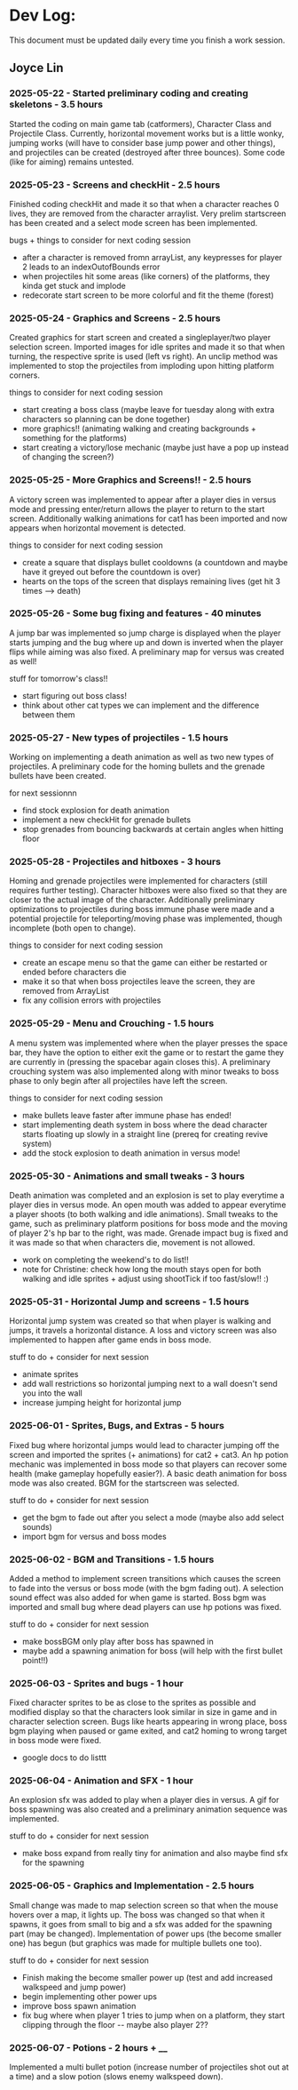 # Dev Log:

This document must be updated daily every time you finish a work session.

## Joyce Lin

### 2025-05-22 - Started preliminary coding and creating skeletons - 3.5 hours
Started the coding on main game tab (catformers), Character Class and Projectile Class. Currently, horizontal movement works but is a little wonky, jumping works (will have to consider base jump power and other things), and projectiles can be created (destroyed after three bounces). Some code (like for aiming) remains untested.

### 2025-05-23 - Screens and checkHit - 2.5 hours
Finished coding checkHit and made it so that when a character reaches 0 lives, they are removed from the character arraylist. Very prelim startscreen has been created and a select mode screen has been implemented.

bugs + things to consider for next coding session
- after a character is removed fromn arrayList, any keypresses for player 2 leads to an indexOutofBounds error
- when projectiles hit some areas (like corners) of the platforms, they kinda get stuck and implode
- redecorate start screen to be more colorful and fit the theme (forest)

### 2025-05-24 - Graphics and Screens - 2.5 hours
Created graphics for start screen and created a singleplayer/two player selection screen. Imported images for idle sprites and made it so that when turning, the respective sprite is used (left vs right). An unclip method was implemented to stop the projectiles from imploding upon hitting platform corners.

things to consider for next coding session
- start creating a boss class (maybe leave for tuesday along with extra characters so planning can be done together)
- more graphics!! (animating walking and creating backgrounds + something for the platforms)
- start creating a victory/lose mechanic (maybe just have a pop up instead of changing the screen?)

### 2025-05-25 - More Graphics and Screens!! - 2.5 hours
A victory screen was implemented to appear after a player dies in versus mode and pressing enter/return allows the player to return to the start screen. Additionally walking animations for cat1 has been imported and now appears when horizontal movement is detected.

things to consider for next coding session
- create a square that displays bullet cooldowns (a countdown and maybe have it greyed out before the countdown is over)
- hearts on the tops of the screen that displays remaining lives (get hit 3 times --> death)

### 2025-05-26 - Some bug fixing and features - 40 minutes
A jump bar was implemented so jump charge is displayed when the player starts jumping and the bug where up and down is inverted when the player flips while aiming was also fixed. A preliminary map for versus was created as well!

stuff for tomorrow's class!!
- start figuring out boss class!
- think about other cat types we can implement and the difference between them

### 2025-05-27 - New types of projectiles - 1.5 hours
Working on implementing a death animation as well as two new types of projectiles. A preliminary code for the homing bullets and the grenade bullets have been created.

for next sessionnn
- find stock explosion for death animation
- implement a new checkHit for grenade bullets
- stop grenades from bouncing backwards at certain angles when hitting floor

### 2025-05-28 - Projectiles and hitboxes - 3 hours
Homing and grenade projectiles were implemented for characters (still requires further testing). Character hitboxes were also fixed so that they are closer to the actual image of the character. Additionally preliminary optimizations to projectiles during boss immune phase were made and a potential projectile for teleporting/moving phase was implemented, though incomplete (both open to change).

things to consider for next coding session
- create an escape menu so that the game can either be restarted or ended before characters die
- make it so that when boss projectiles leave the screen, they are removed from ArrayList
- fix any collision errors with projectiles

### 2025-05-29 - Menu and Crouching - 1.5 hours
A menu system was implemented where when the player presses the space bar, they have the option to either exit the game or to restart the game they are currently in (pressing the spacebar again closes this). A preliminary crouching system was also implemented along with minor tweaks to boss phase to only begin after all projectiles have left the screen.

things to consider for next coding session
- make bullets leave faster after immune phase has ended!
- start implementing death system in boss where the dead character starts floating up slowly in a straight line (prereq for creating revive system)
- add the stock explosion to death animation in versus mode!

### 2025-05-30 - Animations and small tweaks - 3 hours
Death animation was completed and an explosion is set to play everytime a player dies in versus mode. An open mouth was added to appear everytime a player shoots (to both walking and idle animations). Small tweaks to the game, such as preliminary platform positions for boss mode and the moving of player 2's hp bar to the right, was made. Grenade impact bug is fixed and it was made so that when characters die, movement is not allowed.

- work on completing the weekend's to do list!!
- note for Christine: check how long the mouth stays open for both walking and idle sprites + adjust using shootTick if too fast/slow!! :)

### 2025-05-31 - Horizontal Jump and screens - 1.5 hours
Horizontal jump system was created so that when player is walking and jumps, it travels a horizontal distance. A loss and victory screen was also implemented to happen after game ends in boss mode.

stuff to do + consider for next session
- animate sprites
- add wall restrictions so horizontal jumping next to a wall doesn't send you into the wall
- increase jumping height for horizontal jump

### 2025-06-01 - Sprites, Bugs, and Extras - 5 hours
Fixed bug where horizontal jumps would lead to character jumping off the screen and imported the sprites (+ animations) for cat2 + cat3. An hp potion mechanic was implemented in boss mode so that players can recover some health (make gameplay hopefully easier?). A basic death animation for boss mode was also created. BGM for the startscreen was selected.

stuff to do + consider for next session
- get the bgm to fade out after you select a mode (maybe also add select sounds)
- import bgm for versus and boss modes

### 2025-06-02 - BGM and Transitions - 1.5 hours
Added a method to implement screen transitions which causes the screen to fade into the versus or boss mode (with the bgm fading out). A selection sound effect was also added for when game is started. Boss bgm was imported and small bug where dead players can use hp potions was fixed.

stuff to do + consider for next session
- make bossBGM only play after boss has spawned in
- maybe add a spawning animation for boss (will help with the first bullet point!!)

### 2025-06-03 - Sprites and bugs - 1 hour
Fixed character sprites to be as close to the sprites as possible and modified display so that the characters look similar in size in game and in character selection screen. Bugs like hearts appearing in wrong place, boss bgm playing when paused or game exited, and cat2 homing to wrong target in boss mode were fixed.

- google docs to do listtt

### 2025-06-04 - Animation and SFX - 1 hour
An explosion sfx was added to play when a player dies in versus. A gif for boss spawning was also created and a preliminary animation sequence was implemented.

stuff to do + consider for next session
- make boss expand from really tiny for animation and also maybe find sfx for the spawning

### 2025-06-05 - Graphics and Implementation - 2.5 hours
Small change was made to map selection screen so that when the mouse hovers over a map, it lights up. The boss was changed so that when it spawns, it goes from small to big and a sfx was added for the spawning part (may be changed). Implementation of power ups (the become smaller one) has begun (but graphics was made for multiple bullets one too).

stuff to do + consider for next session
- Finish making the become smaller power up (test and add increased walkspeed and jump power)
- begin implementing other power ups
- improve boss spawn animation
- fix bug where when player 1 tries to jump when on a platform, they start clipping through the floor -- maybe also player 2??

### 2025-06-07 - Potions - 2 hours + __
Implemented a multi bullet potion (increase number of projectiles shot out at a time) and a slow potion (slows enemy walkspeed down).
